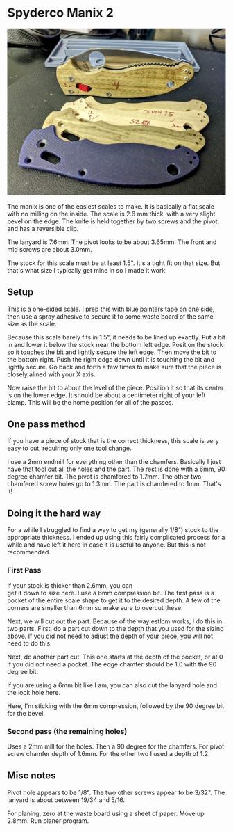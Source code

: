 # Spyderco Manix 2

![spyderco manix 2](images/manix-in-progress.jpg)

The manix is one of the easiest scales to make. It is basically a flat
scale with no milling on the inside. The scale is 2.6 mm thick, with
a very slight bevel on the edge. The knife is held together by two screws
and the pivot, and has a reversible clip.

The lanyard is 7.6mm. The pivot looks to be about 3.65mm.
The front and mid screws are about 3.0mm.

The stock for this scale must be at least 1.5". It's a tight 
fit on that size. But that's what size I typically get mine in
so I made it work.

## Setup

This is a one-sided scale. I prep this with blue painters
tape on one side, then use a spray adhesive to secure it 
to some waste board of the same size as the scale.

Because this scale barely fits in 1.5", it needs to be lined
up exactly. Put a bit in and lower it below the stock near the
bottom left edge. Position the stock so it touches the bit and 
lightly secure the left edge. Then move the bit to the 
bottom right. Push the right edge down until it is touching the
bit and lightly secure. Go back and forth a few times to make
sure that the piece is closely alined with your X axis.

Now raise the bit to about the level of the piece. Position it
so that its center is on the lower edge. It should be about a
centimeter right of your left clamp. This will be the home
position for all of the passes.

## One pass method

If you have a piece of stock that is the correct thickness, this
scale is very easy to cut, requiring only one tool change.

I use a 2mm endmill for everything other than the chamfers. 
Basically I just have that tool cut all the holes and the part.
The rest is done with a 6mm, 90 degree chamfer bit. The 
pivot is chamfered to 1.7mm. The other two chamfered screw
holes go to 1.3mm. The part is chamfered to 1mm. That's it!

## Doing it the hard way

For a while I struggled to find a way to get my (generally 1/8")
stock to the appropriate thickness. I ended up using this fairly
complicated process for a while and have left it here in case
it is useful to anyone. But this is not recommended.

### First Pass

If your stock is thicker than 2.6mm, you can  
get it down to size here. I use a 6mm compression bit. The first pass 
is a pocket of the entire scale shape to get it to the desired 
depth. A few of the corners are smaller than 6mm so make sure
to overcut these.

Next, we will cut out the part. Because of the way estlcm
works, I do this in two parts. First, do a part cut down to 
the depth that you used for the sizing above. If you did 
not need to adjust the depth of your piece, you will not need
to do this. 

Next, do another part cut. This one starts at the depth
of the pocket, or at 0 if you did not need a pocket.
The edge chamfer should be 1.0 with the 90 degree bit.

If you are using a 6mm bit like I am, you can also cut 
the lanyard hole and the lock hole here. 

Here, I'm sticking with the 6mm compression, followed by the
90 degree bit for the bevel.

### Second pass (the remaining holes)

Uses a 2mm mill for the holes. Then a 90 degree for the chamfers.
For pivot screw chamfer depth of 1.6mm. For the other two
I used a depth of 1.2.

## Misc notes

Pivot hole appears to be 1/8".
The two other screws appear to be 3/32".
The lanyard is about between 19/34 and 5/16.

For planing, zero at the waste board using a sheet of paper. Move
up 2.8mm. Run planer program.